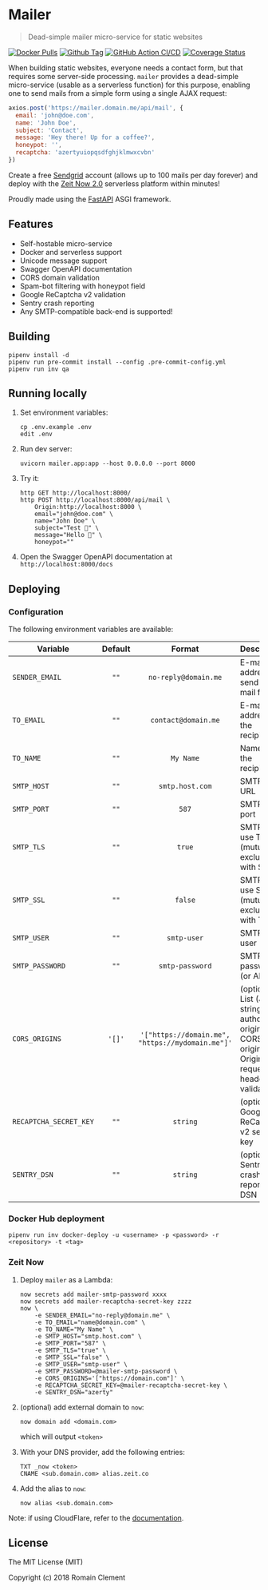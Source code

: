 # Mailer

> Dead-simple mailer micro-service for static websites

[![Docker Pulls](https://img.shields.io/docker/pulls/rmnclmnt/mailer.svg)](https://hub.docker.com/r/rmnclmnt/mailer)
[![Github Tag](https://img.shields.io/github/tag/rclement/mailer.svg)](https://github.com/rclement/mailer/releases/latest)
[![GitHub Action CI/CD](https://github.com/rclement/mailer/workflows/Mailer%20CI/CD/badge.svg)](https://github.com/rclement/mailer/actions?query=workflow%3A%22Mailer+CI%2FCD%22)
[![Coverage Status](https://coveralls.io/repos/github/rclement/mailer/badge.svg?branch=master)](https://coveralls.io/github/rclement/mailer)

When building static websites, everyone needs a contact form, but that requires some server-side processing.
`mailer` provides a dead-simple micro-service (usable as a serverless function) for this purpose,
enabling one to send mails from a simple form using a single AJAX request:

```js
axios.post('https://mailer.domain.me/api/mail', {
  email: 'john@doe.com',
  name: 'John Doe',
  subject: 'Contact',
  message: 'Hey there! Up for a coffee?',
  honeypot: '',
  recaptcha: 'azertyuiopqsdfghjklmwxcvbn'
})
```

Create a free [Sendgrid](https://sendgrid.com) account (allows up to 100 mails per day forever)
and deploy with the [Zeit Now 2.0](https://zeit.co) serverless platform within minutes!

Proudly made using the [FastAPI](https://fastapi.tiangolo.com) ASGI framework.


## Features

- Self-hostable micro-service
- Docker and serverless support
- Unicode message support
- Swagger OpenAPI documentation
- CORS domain validation
- Spam-bot filtering with honeypot field
- Google ReCaptcha v2 validation
- Sentry crash reporting
- Any SMTP-compatible back-end is supported!


## Building

```
pipenv install -d
pipenv run pre-commit install --config .pre-commit-config.yml
pipenv run inv qa
```


## Running locally

1. Set environment variables:
    ```
    cp .env.example .env
    edit .env
    ```

2. Run dev server:
    ```
    uvicorn mailer.app:app --host 0.0.0.0 --port 8000
    ```

3. Try it:
    ```
    http GET http://localhost:8000/
    http POST http://localhost:8000/api/mail \
        Origin:http://localhost:8000 \
        email="john@doe.com" \
        name="John Doe" \
        subject="Test 💫" \
        message="Hello 👋" \
        honeypot=""
    ```

4. Open the Swagger OpenAPI documentation at `http://localhost:8000/docs`


## Deploying

### Configuration

The following environment variables are available:

| Variable | Default | Format | Description |
|----------|:-------:|:------:|-------------|
| `SENDER_EMAIL` | `""` | `no-reply@domain.me` | E-mail address to send e-mail from
| `TO_EMAIL` | `""` | `contact@domain.me` | E-mail address of the recipient
| `TO_NAME` | `""` | `My Name` | Name of the recipient
| `SMTP_HOST` | `""` | `smtp.host.com` | SMTP host URL
| `SMTP_PORT` | `""` | `587` | SMTP host port
| `SMTP_TLS` | `""` | `true` | SMTP host use TLS (mutually exclusive with SSL)
| `SMTP_SSL` | `""` | `false` | SMTP host use SSL (mutually exclusive with TLS)
| `SMTP_USER` | `""` | `smtp-user` | SMTP host user
| `SMTP_PASSWORD` | `""` | `smtp-password` | SMTP host password (or API key)
| `CORS_ORIGINS` | `'[]'` | `'["https://domain.me", "https://mydomain.me"]'` | (optional) List (JSON string) of authorized origins for CORS origins and Origin request header validation
| `RECAPTCHA_SECRET_KEY` | `""` | `string` | (optional) Google ReCaptcha v2 secret key
| `SENTRY_DSN` | `""` | `string` | (optional) Sentry crash reporting DSN

### Docker Hub deployment

```
pipenv run inv docker-deploy -u <username> -p <password> -r <repository> -t <tag>
```

### Zeit Now

1. Deploy `mailer` as a Lambda:

    ```
    now secrets add mailer-smtp-password xxxx
    now secrets add mailer-recaptcha-secret-key zzzz
    now \
        -e SENDER_EMAIL="no-reply@domain.me" \
        -e TO_EMAIL="name@domain.com" \
        -e TO_NAME="My Name" \
        -e SMTP_HOST="smtp.host.com" \
        -e SMTP_PORT="587" \
        -e SMTP_TLS="true" \
        -e SMTP_SSL="false" \
        -e SMTP_USER="smtp-user" \
        -e SMTP_PASSWORD=@mailer-smtp-password \
        -e CORS_ORIGINS='["https://domain.com"]' \
        -e RECAPTCHA_SECRET_KEY=@mailer-recaptcha-secret-key \
        -e SENTRY_DSN="azerty"
    ```

2. (optional) add external domain to `now`:

    ```
    now domain add <domain.com>
    ```

    which will output `<token>`

3. With your DNS provider, add the following entries:

    ```
    TXT _now <token>
    CNAME <sub.domain.com> alias.zeit.co
    ```

4. Add the alias to `now`:

    ```
    now alias <sub.domain.com>
    ```

Note: if using CloudFlare, refer to the [documentation](https://zeit.co/docs/v1/guides/how-to-use-cloudflare).


## License

The MIT License (MIT)

Copyright (c) 2018 Romain Clement